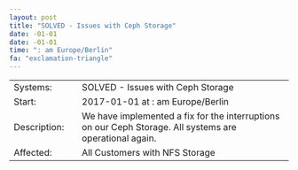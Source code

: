 ```yaml
---
layout: post
title: "SOLVED - Issues with Ceph Storage"
date: -01-01
date: -01-01
time: ": am Europe/Berlin"
fa: "exclamation-triangle"
---
```


|                   |   |                                                                      |
|-------------------|---|----------------------------------------------------------------------|
| Systems:          |   | SOLVED - Issues with Ceph Storage|
| Start:            |   | 2017-01-01 at : am Europe/Berlin |
| Description:      |   | We have implemented a fix for the interruptions on our Ceph Storage. All systems are operational again. |
| Affected:         |   | All Customers with NFS Storage |